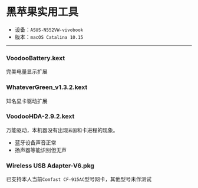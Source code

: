 # 黑苹果实用工具
+ 设备：`ASUS-N552VW-vivobook`
+ 版本：`macOS Catalina 10.15`
---
### VoodooBattery.kext
完美电量显示扩展
### WhateverGreen_v1.3.2.kext
知名显卡驱动扩展
### VoodooHDA-2.9.2.kext
万能驱动，本机器没有出现`五国`和卡进程的现象。
+ 蓝牙设备声音正常
+ 扬声器等能识别但无声
### Wireless USB Adapter-V6.pkg
已支持本人当前`Comfast CF-915AC`型号网卡，其他型号未作测试